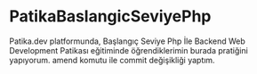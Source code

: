 # PatikaBaslangicSeviyePhp
Patika.dev platformunda, Başlangıç Seviye Php İle Backend Web Development Patikası eğitiminde öğrendiklerimin burada pratiğini yapıyorum.
amend komutu ile commit değişikliği yaptım.